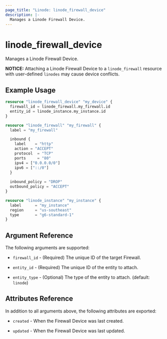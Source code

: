 ```yaml
---
page_title: "Linode: linode_firewall_device"
description: |-
  Manages a Linode Firewall Device.
---
```


# linode\_firewall\_device

Manages a Linode Firewall Device.

**NOTICE:** Attaching a Linode Firewall Device to a `linode_firewall` resource with user-defined `linodes` may cause device conflicts.

## Example Usage

```terraform
resource "linode_firewall_device" "my_device" {
  firewall_id = linode_firewall.my_firewall.id
  entity_id = linode_instance.my_instance.id
}

resource "linode_firewall" "my_firewall" {
  label = "my_firewall"

  inbound {
    label    = "http"
    action = "ACCEPT"
    protocol  = "TCP"
    ports     = "80"
    ipv4 = ["0.0.0.0/0"]
    ipv6 = ["::/0"]
  }
  
  inbound_policy = "DROP"
  outbound_policy = "ACCEPT"
}

resource "linode_instance" "my_instance" {
  label      = "my_instance"
  region     = "us-southeast"
  type       = "g6-standard-1"
}
```

## Argument Reference

The following arguments are supported:

* `firewall_id` - (Required) The unique ID of the target Firewall.

* `entity_id` - (Required) The unique ID of the entity to attach.

* `entity_type` - (Optional) The type of the entity to attach. (default: `linode`)

## Attributes Reference

In addition to all arguments above, the following attributes are exported:

* `created` - When the Firewall Device was last created.

* `updated` - When the Firewall Device was last updated.
